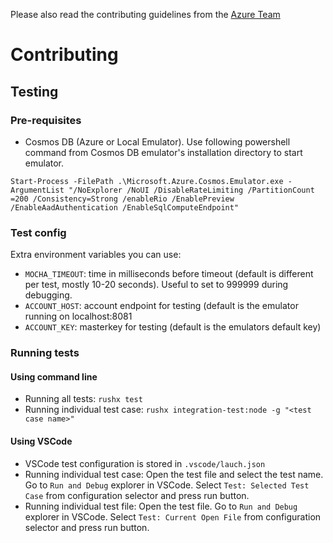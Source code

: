 Please also read the contributing guidelines from the [Azure Team](https://azure.microsoft.com/blog/simple-contribution-to-azure-documentation-and-sdk/)

# Contributing
## Testing

### Pre-requisites
- Cosmos DB (Azure or Local Emulator). Use following powershell command from Cosmos DB emulator's installation directory to start emulator.
```
Start-Process -FilePath .\Microsoft.Azure.Cosmos.Emulator.exe -ArgumentList "/NoExplorer /NoUI /DisableRateLimiting /PartitionCount =200 /Consistency=Strong /enableRio /EnablePreview /EnableAadAuthentication /EnableSqlComputeEndpoint"
```
### Test config
Extra environment variables you can use:
- `MOCHA_TIMEOUT`: time in milliseconds before timeout (default is different per test, mostly 10-20 seconds). Useful to set to 999999 during debugging.
- `ACCOUNT_HOST`: account endpoint for testing (default is the emulator running on localhost:8081
- `ACCOUNT_KEY`: masterkey for testing (default is the emulators default key)
### Running tests
#### Using command line
- Running all tests: `rushx test`
- Running individual test case: `rushx integration-test:node -g "<test case name>"`
#### Using VSCode
- VSCode test configuration is stored in `.vscode/lauch.json`
- Running individual test case: Open the test file and select the test name. Go to `Run and Debug` explorer in VSCode. Select `Test: Selected Test Case` from configuration selector and press run button.
- Running individual test file: Open the test file. Go to `Run and Debug` explorer in VSCode. Select `Test: Current Open File` from configuration selector and press run button.
